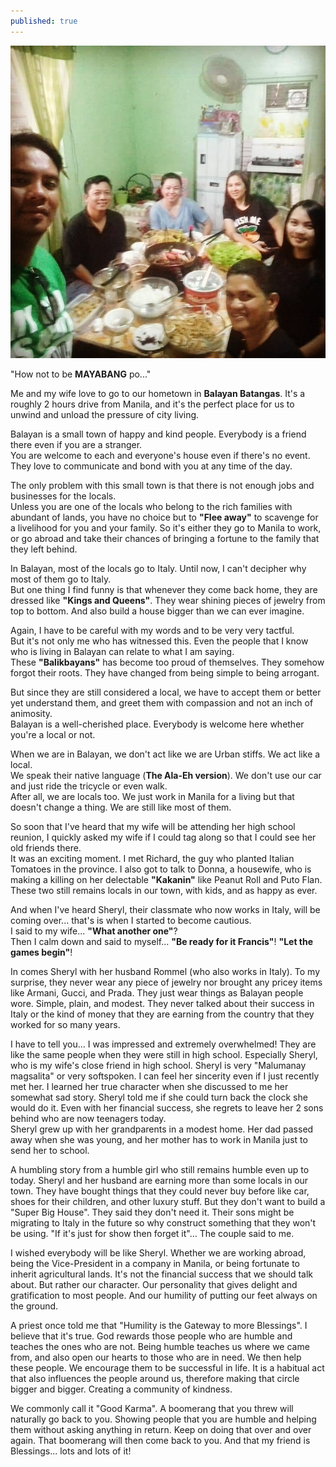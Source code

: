 ```yaml
---
published: true
---
```

![Classmate](/images/Humility.jpg)

"How not to be **MAYABANG** po..."

Me and my wife love to go to our hometown in **Balayan Batangas**. It's a roughly 2 hours drive from Manila, and it's the perfect place for us to unwind and unload the pressure of city living.

Balayan is a small town of happy and kind people. Everybody is a friend there even if you are a stranger.   
You are welcome to each and everyone's house even if there's no event. They love to communicate and bond with you at any time of the day. 

The only problem with this small town is that there is not enough jobs and businesses for the locals.   
Unless you are one of the locals who belong to the rich families with abundant of lands, you have no choice but to **"Flee away"** to scavenge for a livelihood for you and your family. 
So it's either they go to Manila to work, or go abroad and take their chances of bringing a fortune to the family that they left behind. 

In Balayan, most of the locals go to Italy. Until now, I can't decipher why most of them go to Italy.   
But one thing I find funny is that whenever they come back home, they are dressed like **"Kings and Queens"**. 
They wear shining pieces of jewelry from top to bottom. And also build a house bigger than we can ever imagine.

Again, I have to be careful with my words and to be very very tactful.   
But it's not only me who has witnessed this. Even the people that I know who is living in Balayan can relate to what I am saying.   
These **"Balikbayans"** has become too proud of themselves. They somehow forgot their roots. They have changed from being simple to being arrogant.

But since they are still considered a local, we have to accept them or better yet understand them, and greet them with compassion and not an inch of animosity.   
Balayan is a well-cherished place. Everybody is welcome here whether you're a local or not.

When we are in Balayan, we don't act like we are Urban stiffs. 
We act like a local.   
We speak their native language (**The Ala-Eh version**). 
We don't use our car and just ride the tricycle or even walk.   
After all, we are locals too. We just work in Manila for a living but that doesn't change a thing. We are still like most of them.

So soon that I've heard that my wife will be attending her high school reunion, I quickly asked my wife if I could tag along so that I could see her old friends there.   
It was an exciting moment. I met Richard, the guy who planted Italian Tomatoes in the province. 
I also got to talk to Donna, a housewife, who is making a killing on her delectable **"Kakanin"** like Peanut Roll and Puto Flan.   
These two still remains locals in our town, with kids, and as happy as ever.

And when I've heard Sheryl, their classmate who now works in Italy, will be coming over... that's is when I started to become cautious.   
I said to my wife... **"What another one"**?   
Then I calm down and said to myself... **"Be ready for it Francis"**! **"Let the games begin"**!

In comes Sheryl with her husband Rommel (who also works in Italy). 
To my surprise, they never wear any piece of jewelry nor brought any pricey items like Armani, Gucci, and Prada.
They just wear things as Balayan people wore. Simple, plain, and modest. 
They never talked about their success in Italy or the kind of money that they are earning from the country that they worked for so many years.

I have to tell you... I was impressed and extremely overwhelmed! 
They are like the same people when they were still in high school.
Especially Sheryl, who is my wife's close friend in high school. Sheryl is very "Malumanay magsalita" or very softspoken. 
I can feel her sincerity even if I just recently met her. I learned her true character when she discussed to me her somewhat sad story.
Sheryl told me if she could turn back the clock she would do it. 
Even with her financial success, she regrets to leave her 2 sons behind who are now teenagers today.  
Sheryl grew up with her grandparents in a modest home. Her dad passed away when she was young, and her mother has to work in Manila just to send her to school.

A humbling story from a humble girl who still remains humble even up to today.
Sheryl and her husband are earning more than some locals in our town. They have bought things that they could never buy before like car, shoes for their children, and other luxury stuff. 
But they don't want to build a "Super Big House". 
They said they don't need it. Their sons might be migrating to Italy in the future so why construct something that they won't be using. 
"If it's just for show then forget it"... The couple said to me.

I wished everybody will be like Sheryl. 
Whether we are working abroad, being the Vice-President in a company in Manila, or being fortunate to inherit agricultural lands. 
It's not the financial success that we should talk about. But rather our character. Our personality that gives delight and gratification to most people. 
And our humility of putting our feet always on the ground.

A priest once told me that "Humility is the Gateway to more Blessings".
I believe that it's true. God rewards those people who are humble and teaches the ones who are not. 
Being humble teaches us where we came from, and also open our hearts to those who are in need. 
We then help these people. We encourage them to be successful in life. 
It is a habitual act that also influences the people around us, therefore making that circle bigger and bigger. Creating a community of kindness.

We commonly call it "Good Karma". A boomerang that you threw will naturally go back to you. Showing people that you are humble and helping them without asking anything in return.
Keep on doing that over and over again. That boomerang will then come back to you.
And that my friend is Blessings... lots and lots of it!



 

